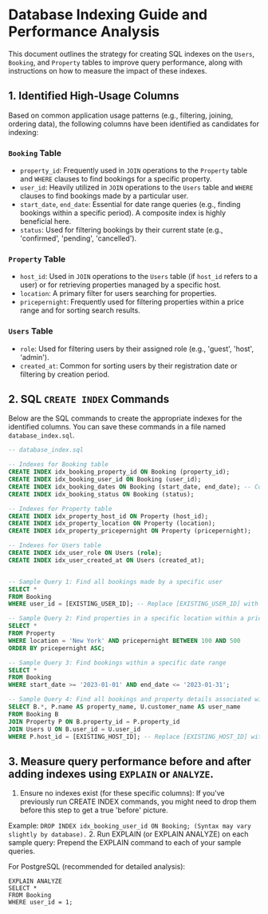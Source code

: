 # Database Indexing Guide and Performance Analysis

This document outlines the strategy for creating SQL indexes on the `Users`, `Booking`, and `Property` tables to improve query performance, along with instructions on how to measure the impact of these indexes.

## 1. Identified High-Usage Columns

Based on common application usage patterns (e.g., filtering, joining, ordering data), the following columns have been identified as candidates for indexing:

### `Booking` Table
* `property_id`: Frequently used in `JOIN` operations to the `Property` table and `WHERE` clauses to find bookings for a specific property.
* `user_id`: Heavily utilized in `JOIN` operations to the `Users` table and `WHERE` clauses to find bookings made by a particular user.
* `start_date`, `end_date`: Essential for date range queries (e.g., finding bookings within a specific period). A composite index is highly beneficial here.
* `status`: Used for filtering bookings by their current state (e.g., 'confirmed', 'pending', 'cancelled').

### `Property` Table
* `host_id`: Used in `JOIN` operations to the `Users` table (if `host_id` refers to a user) or for retrieving properties managed by a specific host.
* `location`: A primary filter for users searching for properties.
* `pricepernight`: Frequently used for filtering properties within a price range and for sorting search results.

### `Users` Table
* `role`: Used for filtering users by their assigned role (e.g., 'guest', 'host', 'admin').
* `created_at`: Common for sorting users by their registration date or filtering by creation period.

## 2. SQL `CREATE INDEX` Commands

Below are the SQL commands to create the appropriate indexes for the identified columns. You can save these commands in a file named `database_index.sql`.

```sql
-- database_index.sql

-- Indexes for Booking table
CREATE INDEX idx_booking_property_id ON Booking (property_id);
CREATE INDEX idx_booking_user_id ON Booking (user_id);
CREATE INDEX idx_booking_dates ON Booking (start_date, end_date); -- Composite index for date range queries
CREATE INDEX idx_booking_status ON Booking (status);

-- Indexes for Property table
CREATE INDEX idx_property_host_id ON Property (host_id);
CREATE INDEX idx_property_location ON Property (location);
CREATE INDEX idx_property_pricepernight ON Property (pricepernight);

-- Indexes for Users table
CREATE INDEX idx_user_role ON Users (role);
CREATE INDEX idx_user_created_at ON Users (created_at);


-- Sample Query 1: Find all bookings made by a specific user
SELECT *
FROM Booking
WHERE user_id = [EXISTING_USER_ID]; -- Replace [EXISTING_USER_ID] with an actual ID from your Users table

-- Sample Query 2: Find properties in a specific location within a price range, sorted by price
SELECT *
FROM Property
WHERE location = 'New York' AND pricepernight BETWEEN 100 AND 500
ORDER BY pricepernight ASC;

-- Sample Query 3: Find bookings within a specific date range
SELECT *
FROM Booking
WHERE start_date >= '2023-01-01' AND end_date <= '2023-01-31';

-- Sample Query 4: Find all bookings and property details associated with a specific host
SELECT B.*, P.name AS property_name, U.customer_name AS user_name
FROM Booking B
JOIN Property P ON B.property_id = P.property_id
JOIN Users U ON B.user_id = U.user_id
WHERE P.host_id = [EXISTING_HOST_ID]; -- Replace [EXISTING_HOST_ID] with an actual host ID
```

## 3. Measure query performance before and after adding indexes using `EXPLAIN` or `ANALYZE`.

1. Ensure no indexes exist (for these specific columns): If you've previously run CREATE INDEX commands, you might need to drop them before this step to get a true 'before' picture.

Example: ```DROP INDEX idx_booking_user_id ON Booking; (Syntax may vary slightly by database).```
2. Run EXPLAIN (or EXPLAIN ANALYZE) on each sample query: Prepend the EXPLAIN command to each of your sample queries.

For PostgreSQL (recommended for detailed analysis):
```
EXPLAIN ANALYZE
SELECT *
FROM Booking
WHERE user_id = 1;
```
